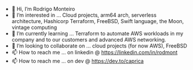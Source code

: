 - 👋 Hi, I’m Rodrigo Monteiro
- 👀 I’m interested in ... Cloud projects, arm64 arch, serverless architecture, Hashicorp Terraform, FreeBSD, Swift language, the Moon, vintage computing
- 🌱 I’m currently learning ... Terraform to automate AWS workloads in my company and to our customers and advanced AWS networking.
- 💞️ I’m looking to collaborate on ... cloud projects (for now AWS), FreeBSD
- 📫 How to reach me ... on linkedin @ https://linkedin.com/in/rodmont
- 📫 How to reach me ... on dev @ https://dev.to/caprica

<!---
caprica64/caprica64 is a ✨ special ✨ repository because its `README.md` (this file) appears on your GitHub profile.
You can click the Preview link to take a look at your changes.
--->
